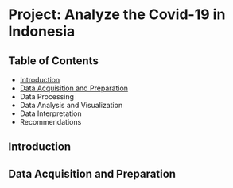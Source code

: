 # Project: Analyze the Covid-19 in Indonesia


## Table of Contents

- [Introduction](#Introduction)
- [Data Acquisition and Preparation](#DataAscquisitionsAndPreparation)
- Data Processing
- Data Analysis and Visualization
- Data Interpretation
- Recommendations

## Introduction


## Data Acquisition and Preparation
